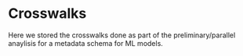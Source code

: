 # Crosswalks
Here we stored the crosswalks done as part of the preliminary/parallel anaylisis for a metadata schema for ML models.